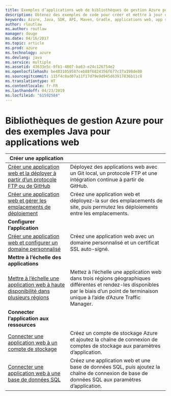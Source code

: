 ```yaml
---
title: Exemples d’applications web de bibliothèques de gestion Azure pour Java
description: Obtenez des exemples de code pour créer et mettre à jour des applications web Azure hébergées dans App Service à l’aide des bibliothèques de gestion Azure pour Java.
keywords: Azure, Java, SDK, API, Maven, Gradle, applications web, app service
author: rloutlaw
ms.author: routlaw
manager: douge
ms.date: 04/16/2017
ms.topic: article
ms.prod: azure
ms.technology: azure
ms.devlang: java
ms.service: multiple
ms.assetid: 43633e5c-9fb1-4807-ba63-e24c126754e2
ms.openlocfilehash: be4031059587ceb88f6824356f677c37a198de80
ms.sourcegitcommit: 115f4c8ad07a11f17d79e9d945d63917836b11c8
ms.translationtype: HT
ms.contentlocale: fr-FR
ms.lasthandoff: 04/23/2019
ms.locfileid: "61592584"
---
```

# <a name="azure-management-libraries-for-java-samples-for-web-apps"></a>Bibliothèques de gestion Azure pour des exemples Java pour applications web

| **Créer une application** ||
|---|---|
| [Créer une application web et la déployer à partir d’un protocole FTP ou de GitHub][1] | Déployez des applications web avec un Git local, un protocole FTP et une intégration continue à partir de GitHub. |
| [Créer une application web et gérer les emplacements de déploiement][2] | Créez une application web et déployez-la sur des emplacements de site, puis permutez les déploiements entre les emplacements. |
| **Configurer l’application** ||
| [Créer une application web et configurer un domaine personnalisé][3] | Créez une application web avec un domaine personnalisé et un certificat SSL auto-signé. |
| **Mettre à l’échelle des applications** ||
| [Mettre à l’échelle une application web à haute disponibilité dans plusieurs régions][4] | Mettez à l’échelle une application web dans trois régions géographiques différentes et rendez-les disponibles par le biais d’un point de terminaison unique à l’aide d’Azure Traffic Manager. | 
| **Connecter l’application aux ressources** ||
| [Connecter une application web à un compte de stockage][5] | Créez un compte de stockage Azure et ajoutez la chaîne de connexion de comptes de stockage aux paramètres d’application. |
| [Connecter une application web à une base de données SQL][6] | Créez une application web et une base de données SQL, puis ajoutez la chaîne de connexion de base de données SQL aux paramètres d’application. |

[1]: java-sdk-configure-webapp-sources.md
[2]: https://azure.microsoft.com/resources/samples/app-service-java-manage-staging-and-production-slots-for-web-apps/
[3]: https://azure.microsoft.com/resources/samples/app-service-java-manage-web-apps-with-custom-domains/
[4]: https://azure.microsoft.com/resources/samples/app-service-java-scale-web-apps-on-linux/
[5]: https://azure.microsoft.com/resources/samples/app-service-java-manage-storage-connections-for-web-apps/
[6]: https://azure.microsoft.com/resources/samples/app-service-java-manage-data-connections-for-web-apps/